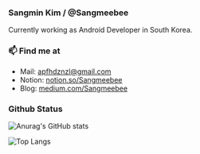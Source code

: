 ### Sangmin Kim / @Sangmeebee

Currently working as Android Developer in South Korea.

### 📫  Find me at

-   Mail: [apfhdznzl@gmail.com](mailto:apfhdznzl@gmail.com)
-   Notion: [notion.so/Sangmeebee](https://www.notion.so/8019ca4180314254af5aadd291154508)
-   Blog: [medium.com/Sangmeebee](https://medium.com/@apfhdznzl)

### Github Status
![Anurag's GitHub stats](https://github-readme-stats.vercel.app/api?username=Sangmeebee&show_icons=true&count_private=true)

![Top Langs](https://github-readme-stats.vercel.app/api/top-langs/?username=Sangmeebee&layout=compact&count_private=true)
